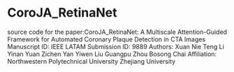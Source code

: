# CoroJA_RetinaNet
source code for the paper:CoroJA_RetinaNet: A Multiscale Attention-Guided Framework for Automated Coronary Plaque Detection in CTA Images
Manuscript ID: IEEE LATAM Submission ID: 9889 Authors:
Xuan Nie
Teng Li
Yinan Yuan
Zichen Yan
Yiwen Liu
Guangpu Zhou
Bosong Chai
Affiliation:
Northwestern Polytechnical University
Zhejiang University
